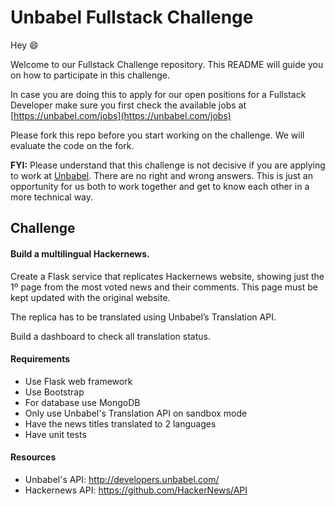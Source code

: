 # Unbabel Fullstack Challenge

Hey :smile:

Welcome to our Fullstack Challenge repository. This README will guide you on how to participate in this challenge.

In case you are doing this to apply for our open positions for a Fullstack Developer make sure you first check the available jobs at [https://unbabel.com/jobs](https://unbabel.com/jobs)

Please fork this repo before you start working on the challenge. We will evaluate the code on the fork.

**FYI:** Please understand that this challenge is not decisive if you are applying to work at [Unbabel](https://unbabel.com/jobs). There are no right and wrong answers. This is just an opportunity for us both to work together and get to know each other in a more technical way.

## Challenge


#### Build a multilingual Hackernews.

Create a Flask service that replicates Hackernews website, showing just the 1º page from the most voted news and their comments. This page must be kept updated with the original website.

The replica has to be translated using Unbabel’s Translation API.

Build a dashboard to check all translation status.


#### Requirements
* Use Flask web framework
* Use Bootstrap
* For database use MongoDB
* Only use Unbabel's Translation API on sandbox mode
* Have the news titles translated to 2 languages
* Have unit tests


#### Resources
* Unbabel's API: http://developers.unbabel.com/
* Hackernews API: https://github.com/HackerNews/API

